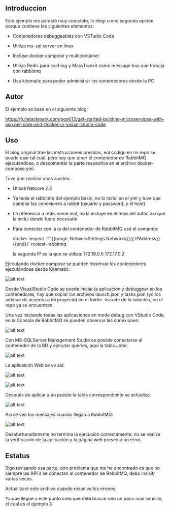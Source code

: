 ## Introduccion

Este ejemplo me pareció muy completo, lo elegí como segunda opción porque contiene los siguientes elementos:

* Contenedores debuggeables con VSTudio Code

* Utiliza ms-sql server en linux

* Incluye docker compose y multicontainer

* Utiliza Redis para caching y MassTransit como message bus que trabaja con rabbitmq

* Usa kitematic para poder administrar los contenedores desde la PC

## Autor

El ejemplo se basa en el siguiente blog:

https://fullstackmark.com/post/12/get-started-building-microservices-with-asp.net-core-and-docker-in-visual-studio-code 

## Uso

El blog original trae las instrucciones precisas, eol codigo en mi repo se puede uasr tal cual, pero hay que tener el contenedor de RabbitMQ ejecutandose, o descomentar la parte respectiva en el archivo docker-compose.yml.

Tuve que realizar unos ajustes:

* Utilicé  Netcore 2.2

* Ya tenía el rabbitmq del ejemplo basic, no lo incluí en el yml y tuve que cambiar las conexiones a rabbit (usuario y password, y el host)

* La referencia a redis viene mal, no la incluye en el repo del autor, así que la incluí donde fuera necesario

* Para conectar con la ip del contenedor de RabbitMQ usé el comando:

  docker inspect -f '{{range .NetworkSettings.Networks}}{{.IPAddress}}{{end}}'  rcotest-rabbitmq

  la segunda IP es la que se utiliza:  172.19.0.5 172.17.0.2

Ejecutando docker compose se pueden observar los contenedores ejecutándose desde Kitematic:

![alt text](https://raw.githubusercontent.com/rafelcnet/RabbitMQNetCore/master/ApplicantsAndJobs/images/mq2.PNG)

Desde VisualStudio Code se puede iniciar la aplicacion y debuggear en los contenedores, hay que copiar los archivos launch.json y tasks.json (yo los adecue de acuerdo a mi proyecto) en el folder .vscode de la solución, en el repo ya se encuentran.

Una vez iniciando todas las aplicaciones en modo debug con VStudio Code, en la Consola de RabbitMQ se pueden observar las conexiones:

![alt text](https://raw.githubusercontent.com/rafelcnet/RabbitMQNetCore/master/ApplicantsAndJobs/images/mq1.PNG)

Con MS-SQLServer Management Studio es posible conectarse al contenedor de la BD y ejecutar queries, aquí la tabla Jobs:

![alt text](https://raw.githubusercontent.com/rafelcnet/RabbitMQNetCore/master/ApplicantsAndJobs/images/mq3.PNG)

La aplicaicón Web se ve así:

![alt text](https://raw.githubusercontent.com/rafelcnet/RabbitMQNetCore/master/ApplicantsAndJobs/images/mq4.PNG)

![alt text](https://raw.githubusercontent.com/rafelcnet/RabbitMQNetCore/master/ApplicantsAndJobs/images/mq5.PNG)

Después de aplicar a un puesto la tabla correspondiente se actualiza:

![alt text](https://raw.githubusercontent.com/rafelcnet/RabbitMQNetCore/master/ApplicantsAndJobs/images/mq7.PNG)

Así se ven los mensajes cuando llegan a RabbitMQ:

![alt text](https://raw.githubusercontent.com/rafelcnet/RabbitMQNetCore/master/ApplicantsAndJobs/images/mq8.PNG)

Desafortunadamente no termina la ejecución correctamente, no se realiza la verificación de la aplicación y la página web presenta un error.

## Estatus 

Sigo revisando esa parte, otro problema que me he encontrado es que no siempre las API´s se conectan al contenedor de RabbitMQ, debo insisitr varias veces.

Actualizaré este archivo cuando resuelva los errores.

Ya que llegue a este punto creo que debi buscar uno un poco mas sencillo, el cual es el ejemplo 3
